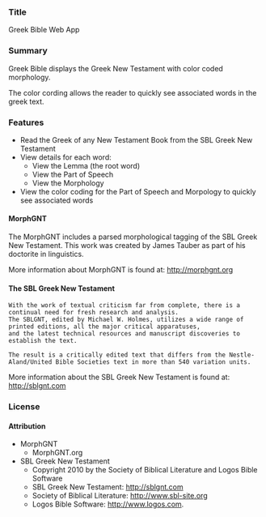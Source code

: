 ﻿### Title

Greek Bible Web App

### Summary

Greek Bible displays the Greek New Testament with color coded morphology. 

The color cording allows the reader to quickly see associated words in the greek text.

### Features
- Read the Greek of any New Testament Book from the SBL Greek New Testament
- View details for each word:
	- View the Lemma (the root word)
	- View the Part of Speech
	- View the Morphology
- View the color coding for the Part of Speech and Morpology to quickly see associated words

#### MorphGNT

The MorphGNT includes a parsed morphological tagging of the SBL Greek New Testament. 
This work was created by James Tauber as part of his doctorite in linguistics.

More information about MorphGNT is found at:
http://morphgnt.org

#### The SBL Greek New Testament

	With the work of textual criticism far from complete, there is a continual need for fresh research and analysis. 
	The SBLGNT, edited by Michael W. Holmes, utilizes a wide range of printed editions, all the major critical apparatuses, 
	and the latest technical resources and manuscript discoveries to establish the text. 
	
	The result is a critically edited text that differs from the Nestle-Aland/United Bible Societies text in more than 540 variation units.

More information about the SBL Greek New Testament is found at:
http://sblgnt.com

### License

#### Attribution
- MorphGNT
	- MorphGNT.org
- SBL Greek New Testament
	- Copyright 2010 by the Society of Biblical Literature and Logos Bible Software
	- SBL Greek New Testament: http://sblgnt.com
	- Society of Biblical Literature: http://www.sbl-site.org
	- Logos Bible Software: http://www.logos.com.